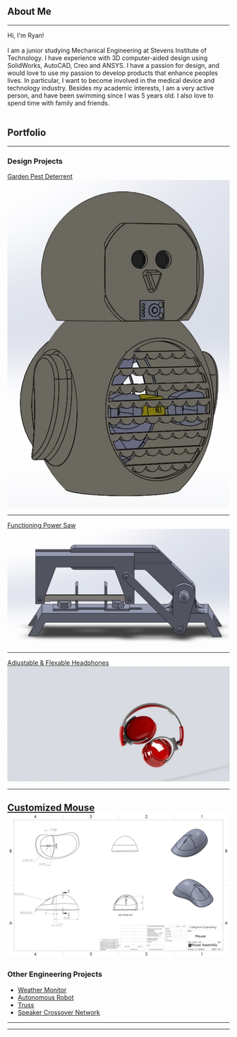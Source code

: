 ## About Me
---
 Hi, I'm Ryan! <br><br>
 I am a junior studying Mechanical Engineering at Stevens Institute of Technology. I have experience with 3D computer-aided design using SolidWorks, AutoCAD, Creo and ANSYS. I have a passion for design, and would love to use my passion to develop products that enhance peoples lives. In particular, I want to become involved in the medical device and technology industry. Besides my academic interests, I am a very active person, and have been swimming since I was 5 years old. I also love to spend time with family and friends.
 <br><br>

## Portfolio

---

### Design Projects 

[Garden Pest Deterrent](/sample_page)
<img src="images/Owl Project.jpg?raw=true"/>

---
[ Functioning Power Saw](/pdf/sample_presentation.pdf)
<img src="images/Power Saw.jpg?raw=true"/>

---
[Adjustable & Flexable Headphones](http://example.com/)
<img src="images/headphones.jfif?raw=true"/>

---
[Customized Mouse](http://example.com/)
<img src="images/mouse assembly.jpg?raw=true"/>
---
### Other Engineering Projects

- [Weather Monitor](http://example.com/)
- [Autonomous Robot](http://example.com/)
- [Truss](http://example.com/)
- [Speaker Crossover Network](http://example.com/)

---




---
